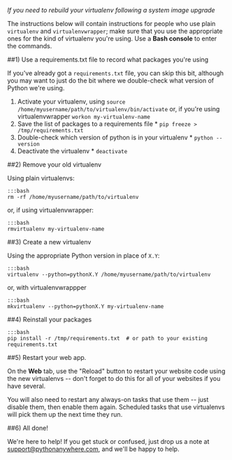 
<!--
.. title: Rebuilding a Virtualenv
.. slug: RebuildingVirtualenvs
.. date: 2015-05-13 14:35:28 UTC+01:00
.. tags:
.. category:
.. link:
.. description:
.. type: text
-->



*If you need to rebuild your virtualenv following a system image upgrade*


The instructions below will contain instructions for people who use plain
`virtualenv` and `virtualenvwrapper`; make sure that you use the appropriate ones
for the kind of virtualenv you're using.  Use a **Bash console** to enter the
commands.

##1) Use a requirements.txt file to record what packages you're using

If you've already got a `requirements.txt` file, you can skip this bit, although
you may want to just do the bit where we double-check what version of Python
we're using.

  1. Activate your virtualenv, using `source /home/myusername/path/to/virtualenv/bin/activate` or, if you're using virtualenvwrapper `workon my-virtualenv-name`
  2. Save the list of packages to a requirements file
    * `pip freeze > /tmp/requirements.txt`
  3. Double-check which version of python is in your virtualenv
    * `python --version`
  4. Deactivate the virtualenv
    * `deactivate`



##2) Remove your old virtualenv

Using plain virtualenvs:

    :::bash
    rm -rf /home/myusername/path/to/virtualenv

or, if using virtualenvwrapper:

    :::bash
    rmvirtualenv my-virtualenv-name


##3) Create a new virtualenv

Using the appropriate Python version in place of `X.Y`:

    :::bash
    virtualenv --python=pythonX.Y /home/myusername/path/to/virtualenv

or, with virtualenvwrappper

    :::bash
    mkvirtualenv --python=pythonX.Y my-virtualenv-name



##4) Reinstall your packages

    :::bash
    pip install -r /tmp/requirements.txt  # or path to your existing requirements.txt


##5) Restart your web app.

On the **Web** tab, use the "Reload" button to restart your website code using the
new virtualenvs -- don't forget to do this for all of your websites if you have several.

You will also need to restart any always-on tasks that use them --
just disable them, then enable them again.  Scheduled tasks that use virtualenvs
will pick them up the next time they run.


##6) All done!

We're here to help! If you get stuck or confused, just drop us a note at
[support@pythonanywhere.com](mailto:support@pythonanywhere.com), and we'll
be happy to help.
